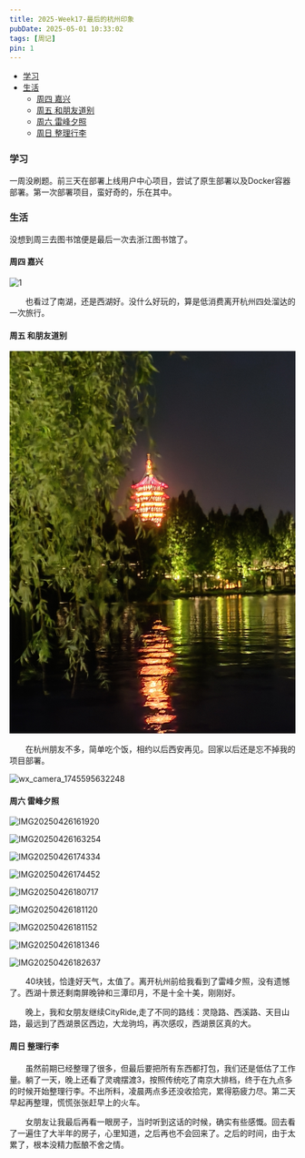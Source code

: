 ```yaml
---
title: 2025-Week17-最后的杭州印象
pubDate: 2025-05-01 10:33:02
tags: [周记]
pin: 1
---
```

- [学习](#%E5%AD%A6%E4%B9%A0)
- [生活](#%E7%94%9F%E6%B4%BB)
  * [周四 嘉兴](#%E5%91%A8%E5%9B%9B-%E5%98%89%E5%85%B4)
  * [周五 和朋友道别](#%E5%91%A8%E4%BA%94-%E5%92%8C%E6%9C%8B%E5%8F%8B%E9%81%93%E5%88%AB)
  * [周六 雷峰夕照](#%E5%91%A8%E5%85%AD-%E9%9B%B7%E5%B3%B0%E5%A4%95%E7%85%A7)
  * [周日 整理行李](#%E5%91%A8%E6%97%A5-%E6%95%B4%E7%90%86%E8%A1%8C%E6%9D%8E)

  
### 学习
一周没刷题。前三天在部署上线用户中心项目，尝试了原生部署以及Docker容器部署。第一次部署项目，蛮好奇的，乐在其中。
### 生活
没想到周三去图书馆便是最后一次去浙江图书馆了。

#### 周四 嘉兴

![1](https://raw.githubusercontent.com/AbyssPraise/DrawingBoard/main/image//IMG20250424173137.jpg)

&emsp;&emsp;也看过了南湖，还是西湖好。没什么好玩的，算是低消费离开杭州四处溜达的一次旅行。

#### 周五 和朋友道别

![IMG20250425213807](https://raw.githubusercontent.com/AbyssPraise/DrawingBoard/main/image/IMG20250425213807.jpg)

&emsp;&emsp;在杭州朋友不多，简单吃个饭，相约以后西安再见。回家以后还是忘不掉我的项目部署。

![wx_camera_1745595632248](https://raw.githubusercontent.com/roc80/DrawingBoard/main/image/wx_camera_1745595632248.jpg)


#### 周六 雷峰夕照

![IMG20250426161920](https://raw.githubusercontent.com/AbyssPraise/DrawingBoard/main/image/IMG20250426161920.jpg)

![IMG20250426163254](https://raw.githubusercontent.com/AbyssPraise/DrawingBoard/main/image/IMG20250426163254.jpg)

![IMG20250426174334](https://raw.githubusercontent.com/AbyssPraise/DrawingBoard/main/image/IMG20250426174334.jpg)

![IMG20250426174452](https://raw.githubusercontent.com/roc80/DrawingBoard/main/image/IMG20250426174452.jpg)

![IMG20250426180717](https://raw.githubusercontent.com/roc80/DrawingBoard/main/image/IMG20250426180717.jpg)

![IMG20250426181120](https://raw.githubusercontent.com/roc80/DrawingBoard/main/image/IMG20250426181120.jpg)

![IMG20250426181152](https://raw.githubusercontent.com/roc80/DrawingBoard/main/image/IMG20250426181152.jpg)

![IMG20250426181346](https://raw.githubusercontent.com/roc80/DrawingBoard/main/image/IMG20250426181346.jpg)

![IMG20250426182637](https://raw.githubusercontent.com/roc80/DrawingBoard/main/image/IMG20250426182637.jpg)

&emsp;&emsp;40块钱，恰逢好天气，太值了。离开杭州前给我看到了雷峰夕照，没有遗憾了。西湖十景还剩南屏晚钟和三潭印月，不是十全十美，刚刚好。

&emsp;&emsp;晚上，我和女朋友继续CityRide,走了不同的路线：灵隐路、西溪路、天目山路，最远到了西湖景区西边，大龙驹坞，再次感叹，西湖景区真的大。

#### 周日 整理行李
&emsp;&emsp;虽然前期已经整理了很多，但最后要把所有东西都打包，我们还是低估了工作量。躺了一天，晚上还看了灵魂摆渡3，按照传统吃了南京大排档，终于在九点多的时候开始整理行李。不出所料，凌晨两点多还没收拾完，累得筋疲力尽。第二天早起再整理，慌慌张张赶早上的火车。

&emsp;&emsp;女朋友让我最后再看一眼房子，当时听到这话的时候，确实有些感慨。回去看了一遍住了大半年的房子，心里知道，之后再也不会回来了。之后的时间，由于太累了，根本没精力酝酿不舍之情。

